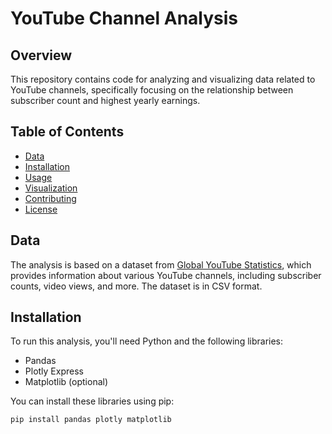# YouTube Channel Analysis

## Overview

This repository contains code for analyzing and visualizing data related to YouTube channels, specifically focusing on the relationship between subscriber count and highest yearly earnings.

## Table of Contents

- [Data](#data)
- [Installation](#installation)
- [Usage](#usage)
- [Visualization](#visualization)
- [Contributing](#contributing)
- [License](#license)

## Data

The analysis is based on a dataset from [Global YouTube Statistics](link-to-dataset), which provides information about various YouTube channels, including subscriber counts, video views, and more. The dataset is in CSV format.

## Installation

To run this analysis, you'll need Python and the following libraries:

- Pandas
- Plotly Express
- Matplotlib (optional)

You can install these libraries using pip:

```bash
pip install pandas plotly matplotlib

